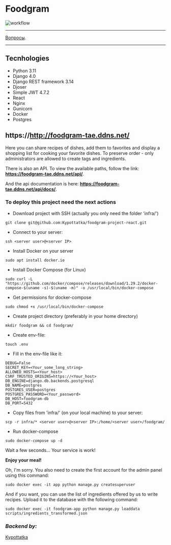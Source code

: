 # Foodgram

![workflow](https://github.com/Kypottatka/Foodgram/actions/workflows/main.yml/badge.svg)

***
[Вопросы](https://github.com/Kypottatka/foodgram-project-react/issues).
***

## Tecnhologies

- Python 3.11
- Django 4.0
- Django REST framework 3.14
- Djoser
- Simple JWT 4.7.2
- React
- Nginx
- Gunicorn
- Docker
- Postgres

## https://http://foodgram-tae.ddns.net/

Here you can share recipes of dishes, add them to favorites and display a shopping list for cooking your favorite dishes.
To preserve order - only administrators are allowed to create tags and ingredients.

There is also an API. To view the available paths, follow the link: **https://foodgram-tae.ddns.net/api/**.

And the api documentation is here: **https://foodgram-tae.ddns.net/api/docs/**.

### To deploy this project need the next actions

- Download project with SSH (actually you only need the folder 'infra/')

```text
git clone git@github.com:Kypottatka/foodgram-project-react.git
```

- Connect to your server:

```text
ssh <server user>@<server IP>
```

- Install Docker on your server

```text
sudo apt install docker.io
```

- Install Docker Compose (for Linux)

```text
sudo curl -L "https://github.com/docker/compose/releases/download/1.29.2/docker-compose-$(uname -s)-$(uname -m)" -o /usr/local/bin/docker-compose
```

- Get permissions for docker-compose

```text
sudo chmod +x /usr/local/bin/docker-compose
```

- Create project directory (preferably in your home directory)

```text
mkdir foodgram && cd foodgram/
```

- Create env-file:

```text
touch .env
```

- Fill in the env-file like it:

```text
DEBUG=False
SECRET_KEY=<Your_some_long_string>
ALLOWED_HOSTS=<Your_host>
CSRF_TRUSTED_ORIGINS=https://<Your_host>
DB_ENGINE=django.db.backends.postgresql
DB_NAME=postgres
POSTGRES_USER=postgres
POSTGRES_PASSWORD=<Your_password>
DB_HOST=foodgram-db
DB_PORT=5432
```

- Copy files from 'infra/' (on your local machine) to your server:

```text
scp -r infra/* <server user>@<server IP>:/home/<server user>/foodgram/
```

- Run docker-compose

```text
sudo docker-compose up -d
```

Wait a few seconds...
Your service is work!

**Enjoy your meal!**

Oh, I'm sorry. You also need to create the first account for the admin panel using this command:

```text
sudo docker exec -it app python manage.py createsuperuser
```

And if you want, you can use the list of ingredients offered by us to write recipes.
Upload it to the database with the following command:

```text
sudo docker exec -it foodgram-app python manage.py loaddata scripts/ingredients_transformed.json
```


### *Backend by:*

[Kypottatka](https://github.com/Kypottatka)